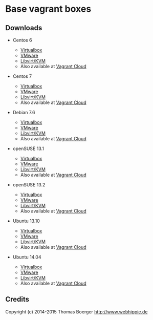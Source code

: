 # Base vagrant boxes


## Downloads

* Centos 6
  * [Virtualbox](http://vagrant.webhippie.de/centos-6-virtualbox-1.0.0.box)
  * [VMware](http://vagrant.webhippie.de/centos-6-vmware-1.0.0.box)
  * [Libvirt/KVM](http://vagrant.webhippie.de/centos-6-libvirt-1.0.0.box)
  * Also available at [Vagrant Cloud](https://vagrantcloud.com/webhippie/boxes/centos-6)

* Centos 7
  * [Virtualbox](http://vagrant.webhippie.de/centos-7-virtualbox-1.0.0.box)
  * [VMware](http://vagrant.webhippie.de/centos-7-vmware-1.0.0.box)
  * [Libvirt/KVM](http://vagrant.webhippie.de/centos-7-libvirt-1.0.0.box)
  * Also available at [Vagrant Cloud](https://vagrantcloud.com/webhippie/boxes/centos-7)

* Debian 7.6
  * [Virtualbox](http://vagrant.webhippie.de/debian-7-virtualbox-1.0.0.box)
  * [VMware](http://vagrant.webhippie.de/debian-7-vmware-1.0.0.box)
  * [Libvirt/KVM](http://vagrant.webhippie.de/debian-7-libvirt-1.0.0.box)
  * Also available at [Vagrant Cloud](https://vagrantcloud.com/webhippie/boxes/debian-7)

* openSUSE 13.1
  * [Virtualbox](http://vagrant.webhippie.de/opensuse-13.1-virtualbox-1.0.0.box)
  * [VMware](http://vagrant.webhippie.de/opensuse-13.1-vmware-1.0.0.box)
  * [Libvirt/KVM](http://vagrant.webhippie.de/opensuse-13.1-libvirt-1.0.0.box)
  * Also available at [Vagrant Cloud](https://vagrantcloud.com/webhippie/boxes/opensuse-13.1)

* openSUSE 13.2
  * [Virtualbox](http://vagrant.webhippie.de/opensuse-13.2-virtualbox-1.0.0.box)
  * [VMware](http://vagrant.webhippie.de/opensuse-13.2-vmware-1.0.0.box)
  * [Libvirt/KVM](http://vagrant.webhippie.de/opensuse-13.2-libvirt-1.0.0.box)
  * Also available at [Vagrant Cloud](https://vagrantcloud.com/webhippie/boxes/opensuse-13.2)

* Ubuntu 13.10
  * [Virtualbox](http://vagrant.webhippie.de/ubuntu-13.10-virtualbox-1.0.0.box)
  * [VMware](http://vagrant.webhippie.de/ubuntu-13.10-vmware-1.0.0.box)
  * [Libvirt/KVM](http://vagrant.webhippie.de/ubuntu-13.10-libvirt-1.0.0.box)
  * Also available at [Vagrant Cloud](https://vagrantcloud.com/webhippie/boxes/ubuntu-13.10)

* Ubuntu 14.04
  * [Virtualbox](http://vagrant.webhippie.de/ubuntu-14.04-virtualbox-1.0.0.box)
  * [VMware](http://vagrant.webhippie.de/ubuntu-14.04-vmware-1.0.0.box)
  * [Libvirt/KVM](http://vagrant.webhippie.de/ubuntu-14.04-libvirt-1.0.0.box)
  * Also available at [Vagrant Cloud](https://vagrantcloud.com/webhippie/boxes/ubuntu-14.04)


## Credits

Copyright (c) 2014-2015 Thomas Boerger <http://www.webhippie.de>
